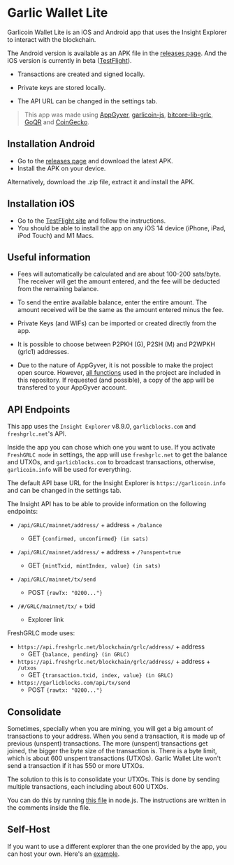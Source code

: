 # Garlic Wallet Lite
Garlicoin Wallet Lite is an iOS and Android app that uses the Insight Explorer to interact with the blockchain.

The Android version is available as an APK file in the [releases page](https://github.com/MaxPuig/garlic-wallet-lite/releases). And the iOS version is currently in beta ([TestFlight](https://testflight.apple.com/join/LPI0nwol)).

- Transactions are created and signed locally.

- Private keys are stored locally.

- The API URL can be changed in the settings tab.

> This app was made using [AppGyver](https://www.appgyver.com/), [garlicoin-js](https://github.com/MaxPuig/garlicoinjs-lib), [bitcore-lib-grlc](https://github.com/MaxPuig/bitcore-lib-grlc), [GoQR](https://goqr.me/api/) and [CoinGecko](https://www.coingecko.com/api).

## Installation Android
- Go to the [releases page](https://github.com/MaxPuig/garlic-wallet-lite/releases) and download the latest APK.
- Install the APK on your device.

Alternatively, download the .zip file, extract it and install the APK.

## Installation iOS
- Go to the [TestFlight site](https://testflight.apple.com/join/LPI0nwol) and follow the instructions.
- You should be able to install the app on any iOS 14 device (iPhone, iPad, iPod Touch) and M1 Macs.

## Useful information
- Fees will automatically be calculated and are about 100-200 sats/byte. The receiver will get the amount entered, and the fee will be deducted from the remaining balance.

- To send the entire available balance, enter the entire amount. The amount received will be the same as the amount entered minus the fee.

- Private Keys (and WIFs) can be imported or created directly from the app.

- It is possible to choose between P2PKH (G), P2SH (M) and P2WPKH (grlc1) addresses.

- Due to the nature of AppGyver, it is not possible to make the project open source. However, [all functions](./garlic_wallet_lite.js) used in the project are included in this repository. If requested (and possible), a copy of the app will be transfered to your AppGyver account.

## API Endpoints

This app uses the `Insight Explorer` v8.9.0, `garlicblocks.com` and `freshgrlc.net`'s API. 

Inside the app you can chose which one you want to use. If you activate `FreshGRLC mode` in settings, the app will use `freshgrlc.net` to get the balance and UTXOs, and `garlicblocks.com` to broadcast transactions, otherwise, `garlicoin.info` will be used for everything.

The default API base URL for the Insight Explorer is `https://garlicoin.info` and can be changed in the settings tab.

The Insight API has to be able to provide information on the following endpoints: 

- `/api/GRLC/mainnet/address/` + address + `/balance`
    - GET `{confirmed, unconfirmed} (in sats)`

- `/api/GRLC/mainnet/address/` + address + `/?unspent=true`
    - GET `{mintTxid, mintIndex, value} (in sats)`

- `/api/GRLC/mainnet/tx/send`
    - POST `{rawTx: "0200..."}`

- `/#/GRLC/mainnet/tx/` + txid
    - Explorer link

FreshGRLC mode uses:
- `https://api.freshgrlc.net/blockchain/grlc/address/` + address
    - GET `{balance, pending} (in GRLC)`
- `https://api.freshgrlc.net/blockchain/grlc/address/` + address + `/utxos`
    - GET `{transaction.txid, index, value} (in GRLC)`
- `https://garlicblocks.com/api/tx/send`
    - POST `{rawtx: "0200..."}`

## Consolidate
Sometimes, specially when you are mining, you will get a big amount of transactions to your address. When you send a transaction, it is made up of previous (unspent) transactions. The more (unspent) transactions get joined, the bigger the byte size of the transaction is. There is a byte limit, which is about 600 unspent transactions (UTXOs). Garlic Wallet Lite won't send a transaction if it has 550 or more UTXOs. 

The solution to this is to consolidate your UTXOs. This is done by sending multiple transactions, each including about 600 UTXOs.

You can do this by running [this file](./consolidate.js) in node.js. The instructions are written in the comments inside the file.

## Self-Host
If you want to use a different explorer than the one provided by the app, you can host your own. Here's an [example](./self_host.js).
